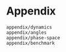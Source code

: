 # Appendix

```{toctree}
appendix/dynamics
appendix/angles
appendix/phase-space
appendix/benchmark
```
